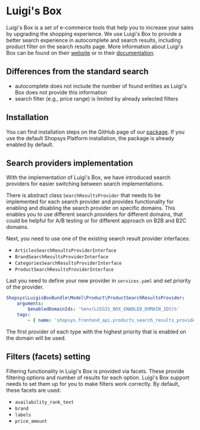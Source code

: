 # Luigi's Box

Luigi's Box is a set of e-commerce tools that help you to increase your sales by upgrading the shopping experience.
We use Luigi's Box to provide a better search experience in autocomplete and search results, including product filter on the search results page.
More information about Luigi's Box can be found on their [website](https://luigisbox.com/) or in their [documentation](https://docs.luigisbox.com/).

## Differences from the standard search

-   autocomplete does not include the number of found entities as Luigi's Box does not provide this information
-   search filter (e.g., price range) is limited by already selected filters

## Installation

You can find installation steps on the GitHub page of our [package](https://github.com/shopsys/luigis-box?tab=readme-ov-file#installation).
If you use the default Shopsys Platform installation, the package is already enabled by default.

## Search providers implementation

With the implementation of Luigi's Box, we have introduced search providers for easier switching between search implementations.

There is abstract class `SearchResultsProvider` that needs to be implemented for each search provider and provides functionality for enabling and disabling the search provider on specific domains.
This enables you to use different search providers for different domains, that could be helpful for A/B testing or for different approach on B2B and B2C domains.

Next, you need to use one of the existing search result provider interfaces:

-   `ArticlesSearchResultsProviderInterface`
-   `BrandSearchResultsProviderInterface`
-   `CategoriesSearchResultsProviderInterface`
-   `ProductSearchResultsProviderInterface`

Last you need to define your new provider in `services.yaml` and set priority of the provider.

```yaml
Shopsys\LuigisBoxBundle\Model\Product\ProductSearchResultsProvider:
    arguments:
        $enabledDomainIds: '%env(LUIGIS_BOX_ENABLED_DOMAIN_IDS)%'
    tags:
        - { name: 'shopsys.frontend_api.products_search_results_provider', priority: 100 }
```

The first provider of each type with the highest priority that is enabled on the domain will be used.

## Filters (facets) setting

Filtering functionality in Luigi's Box is provided via facets.
These provide filtering options and number of results for each option.
Luigi's Box support needs to set them up for you to make filters work correctly.
By default, these facets are used:

-   `availability_rank_text`
-   `brand`
-   `labels`
-   `price_amount`
